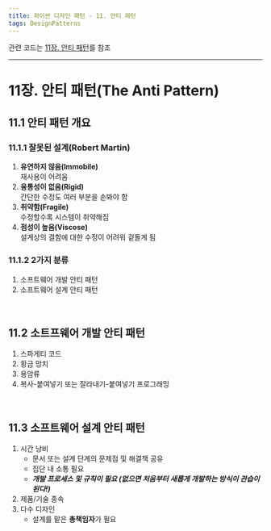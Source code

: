 ```yaml
---
title: 파이썬 디자인 패턴 - 11. 안티 패턴
tags: DesignPatterns
---
```


관련 코드는 [11장. 안티 패턴](https://github.com/alchemine/design_pattern/blob/main/11%EC%9E%A5.%20%EC%95%88%ED%8B%B0%20%ED%8C%A8%ED%84%B4)를 참조

<!--more-->
---

# 11장. 안티 패턴(The Anti Pattern)
## 11.1 안티 패턴 개요
### 11.1.1 잘못된 설계(Robert Martin)
1. **유연하지 않음(Immobile)** \
재사용이 어려움
2. **융통성이 없음(Rigid)** \
간단한 수정도 여러 부분을 손봐야 함
3. **취약함(Fragile)** \
수정할수록 시스템이 취약해짐
4. **점성이 높음(Viscose)** \
설계상의 결함에 대한 수정이 어려워 겉돌게 됨

### 11.1.2 2가지 분류
1. 소프트웨어 개발 안티 패턴
2. 소프트웨어 설계 안티 패턴


<br>

## 11.2 소트프웨어 개발 안티 패턴
1. 스파게티 코드
2. 황금 망치
3. 용암류
4. 복사-붙여넣기 또는 잘라내기-붙여넣기 프로그래밍


<br>

## 11.3 소프트웨어 설계 안티 패턴
1. 시간 낭비
   - 문서 또는 설계 단계의 문제점 및 해결책 공유
   - 집단 내 소통 필요
   - _**개발 프로세스 및 규칙이 필요 (없으면 처음부터 새롭게 개발하는 방식이 관습이 된다!)**_
2. 제품/기술 종속
3. 다수 디자인
   - 설계를 맡은 **총책임자**가 필요
